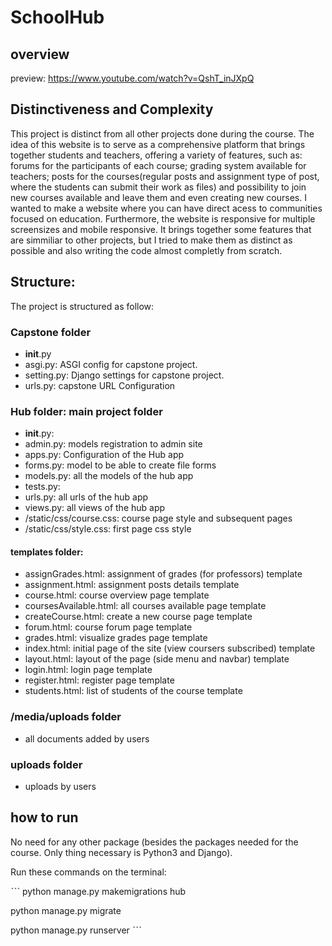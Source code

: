 # SchoolHub
## overview
preview: https://www.youtube.com/watch?v=QshT_inJXpQ

## Distinctiveness and Complexity
This project is distinct from all other projects done during the course. The idea of this website is to serve as a comprehensive platform that brings together students and teachers, offering a variety of features, such as: forums for the participants of each course; grading system available for teachers; posts for the courses(regular posts and assignment type of post, where the students can submit their work as files) and possibility to join new courses available and leave them and even creating new courses. I wanted to make a website where you can have direct acess to communities focused on education. Furthermore, the website is responsive for multiple screensizes and mobile responsive. It brings together some features that are simmiliar to other projects, but I tried to make them as distinct as possible and also writing the code almost completly from scratch.

## Structure:
The project is structured as follow:

### Capstone folder
* __init__.py
* asgi.py: ASGI config for capstone project.
* setting.py: Django settings for capstone project.
* urls.py: capstone URL Configuration

 ### Hub folder:  main project folder
* __init__.py:
* admin.py: models registration to admin site
* apps.py: Configuration of the Hub app
* forms.py: model to be able to create file forms
* models.py: all the models of the hub app
* tests.py: 
* urls.py: all urls of the hub app
* views.py: all views of the hub app
* /static/css/course.css: course page style and subsequent pages
* /static/css/style.css: first page css style
#### templates folder:
* assignGrades.html: assignment of grades (for professors) template
* assignment.html: assignment posts details template
* course.html: course overview page template
* coursesAvailable.html: all courses available page template
* createCourse.html: create a new course page template
* forum.html: course forum page template
* grades.html: visualize grades page template
* index.html: initial page of the site (view coursers subscribed) template
* layout.html: layout of the page (side menu and navbar) template
* login.html: login page template
* register.html: register page template
* students.html: list of students of the course template

### /media/uploads folder
* all documents added by users

### uploads folder
* uploads by users



## how to run
No need for any other package (besides the packages needed for the course. Only thing necessary is Python3 and Django).

Run these commands on the terminal:

ˋˋˋ 
python manage.py makemigrations hub

python manage.py migrate

python manage.py runserver
ˋˋˋ 
